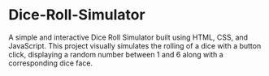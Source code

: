 # Dice-Roll-Simulator
A simple and interactive Dice Roll Simulator built using HTML, CSS, and JavaScript. This project visually simulates the rolling of a dice with a button click, displaying a random number between 1 and 6 along with a corresponding dice face.

